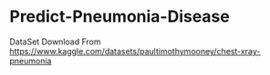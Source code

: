 # Predict-Pneumonia-Disease

DataSet Download From https://www.kaggle.com/datasets/paultimothymooney/chest-xray-pneumonia
